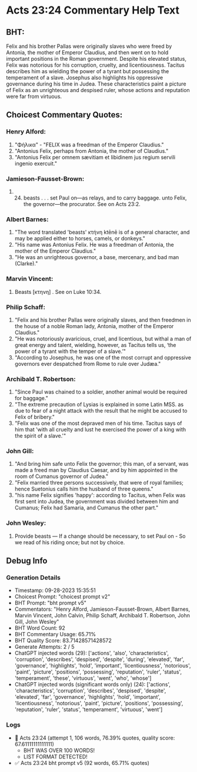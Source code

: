 # Acts 23:24 Commentary Help Text

## BHT:
Felix and his brother Pallas were originally slaves who were freed by Antonia, the mother of Emperor Claudius, and then went on to hold important positions in the Roman government. Despite his elevated status, Felix was notorious for his corruption, cruelty, and licentiousness. Tacitus describes him as wielding the power of a tyrant but possessing the temperament of a slave. Josephus also highlights his oppressive governance during his time in Judea. These characteristics paint a picture of Felix as an unrighteous and despised ruler, whose actions and reputation were far from virtuous.

## Choicest Commentary Quotes:
### Henry Alford:
1. "Φήλικα" - "FELIX was a freedman of the Emperor Claudius."
2. "Antonius Felix, perhaps from Antonia, the mother of Claudius."
3. "Antonius Felix per omnem sævitiam et libidinem jus regium servili ingenio exercuit."

### Jamieson-Fausset-Brown:
1. 24. beasts . . . set Paul on—as
	relays, and to carry baggage. 
	unto Felix, the governor—the
	procurator. See on Acts 23:2.

### Albert Barnes:
1. "The word translated 'beasts' κτήνη ktēnē is of a general character, and may be applied either to horses, camels, or donkeys."
2. "His name was Antonius Felix. He was a freedman of Antonia, the mother of the Emperor Claudius."
3. "He was an unrighteous governor, a base, mercenary, and bad man (Clarke)."

### Marvin Vincent:
1. Beasts [κτηνη] . See on Luke 10:34.

### Philip Schaff:
1. "Felix and his brother Pallas were originally slaves, and then freedmen in the house of a noble Roman lady, Antonia, mother of the Emperor Claudius."
2. "He was notoriously avaricious, cruel, and licentious, but withal a man of great energy and talent, wielding, however, as Tacitus tells us, ‘the power of a tyrant with the temper of a slave.’"
3. "According to Josephus, he was one of the most corrupt and oppressive governors ever despatched from Rome to rule over Judæa."

### Archibald T. Robertson:
1. "Since Paul was chained to a soldier, another animal would be required for baggage."
2. "The extreme precaution of Lysias is explained in some Latin MSS. as due to fear of a night attack with the result that he might be accused to Felix of bribery."
3. "Felix was one of the most depraved men of his time. Tacitus says of him that 'with all cruelty and lust he exercised the power of a king with the spirit of a slave.'"

### John Gill:
1. "And bring him safe unto Felix the governor; this man, of a servant, was made a freed man by Claudius Caesar, and by him appointed in the room of Cumanus governor of Judea." 
2. "Felix married three persons successively, that were of royal families; hence Suetonius calls him the husband of three queens."
3. "his name Felix signifies 'happy': according to Tacitus, when Felix was first sent into Judea, the government was divided between him and Cumanus; Felix had Samaria, and Cumanus the other part."

### John Wesley:
1. Provide beasts — If a change should be necessary, to set Paul on - So we read of his riding once; but not by choice.


## Debug Info
### Generation Details
- Timestamp: 09-28-2023 15:35:51
- Choicest Prompt: "choicest prompt v2"
- BHT Prompt: "bht prompt v5"
- Commentators: "Henry Alford, Jamieson-Fausset-Brown, Albert Barnes, Marvin Vincent, John Calvin, Philip Schaff, Archibald T. Robertson, John Gill, John Wesley"
- BHT Word Count: 92
- BHT Commentary Usage: 65.71%
- BHT Quality Score: 83.71428571428572
- Generate Attempts: 2 / 5
- ChatGPT injected words (29):
	['actions', 'also', 'characteristics', 'corruption', 'describes', 'despised', 'despite', 'during', 'elevated', 'far', 'governance', 'highlights', 'hold', 'important', 'licentiousness', 'notorious', 'paint', 'picture', 'positions', 'possessing', 'reputation', 'ruler', 'status', 'temperament', 'these', 'virtuous', 'went', 'who', 'whose']
- ChatGPT injected words (significant words only) (24):
	['actions', 'characteristics', 'corruption', 'describes', 'despised', 'despite', 'elevated', 'far', 'governance', 'highlights', 'hold', 'important', 'licentiousness', 'notorious', 'paint', 'picture', 'positions', 'possessing', 'reputation', 'ruler', 'status', 'temperament', 'virtuous', 'went']

### Logs
- 🔄 Acts 23:24 (attempt 1, 106 words, 76.39% quotes, quality score: 67.61111111111111) 
	- BHT WAS OVER 100 WORDS! 
	- LIST FORMAT DETECTED!
- ✅ Acts 23:24 bht prompt v5 (92 words, 65.71% quotes)